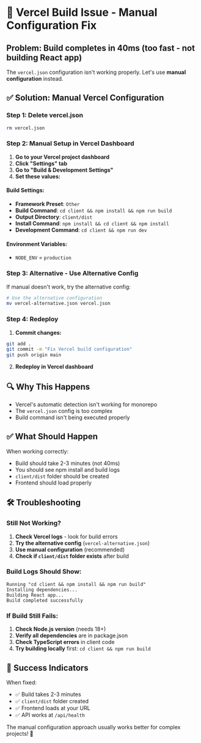 # 🚨 Vercel Build Issue - Manual Configuration Fix

## Problem: Build completes in 40ms (too fast - not building React app)

The `vercel.json` configuration isn't working properly. Let's use **manual configuration** instead.

## ✅ Solution: Manual Vercel Configuration

### Step 1: Delete vercel.json
```bash
rm vercel.json
```

### Step 2: Manual Setup in Vercel Dashboard

1. **Go to your Vercel project dashboard**
2. **Click "Settings" tab**
3. **Go to "Build & Development Settings"**
4. **Set these values:**

#### Build Settings:
- **Framework Preset**: `Other`
- **Build Command**: `cd client && npm install && npm run build`
- **Output Directory**: `client/dist`
- **Install Command**: `npm install && cd client && npm install`
- **Development Command**: `cd client && npm run dev`

#### Environment Variables:
- `NODE_ENV` = `production`

### Step 3: Alternative - Use Alternative Config

If manual doesn't work, try the alternative config:

```bash
# Use the alternative configuration
mv vercel-alternative.json vercel.json
```

### Step 4: Redeploy

1. **Commit changes:**
```bash
git add .
git commit -m "Fix Vercel build configuration"
git push origin main
```

2. **Redeploy in Vercel dashboard**

## 🔍 Why This Happens

- Vercel's automatic detection isn't working for monorepo
- The `vercel.json` config is too complex
- Build command isn't being executed properly

## ✅ What Should Happen

When working correctly:
- Build should take 2-3 minutes (not 40ms)
- You should see npm install and build logs
- `client/dist` folder should be created
- Frontend should load properly

## 🛠️ Troubleshooting

### Still Not Working?

1. **Check Vercel logs** - look for build errors
2. **Try the alternative config** (`vercel-alternative.json`)
3. **Use manual configuration** (recommended)
4. **Check if `client/dist` folder exists** after build

### Build Logs Should Show:
```
Running "cd client && npm install && npm run build"
Installing dependencies...
Building React app...
Build completed successfully
```

### If Build Still Fails:
1. **Check Node.js version** (needs 18+)
2. **Verify all dependencies** are in package.json
3. **Check TypeScript errors** in client code
4. **Try building locally** first: `cd client && npm run build`

## 🎯 Success Indicators

When fixed:
- ✅ Build takes 2-3 minutes
- ✅ `client/dist` folder created
- ✅ Frontend loads at your URL
- ✅ API works at `/api/health`

The manual configuration approach usually works better for complex projects! 🚀
